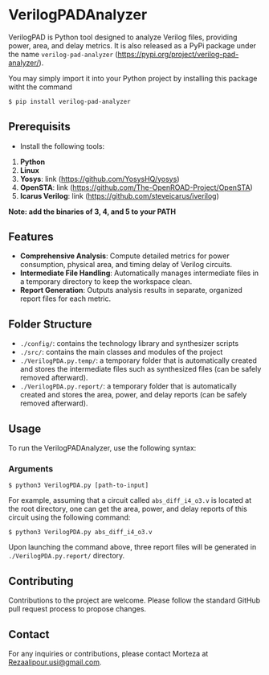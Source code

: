 # VerilogPADAnalyzer

VerilogPAD is Python tool designed to analyze Verilog files, providing power, area, and delay metrics.
It is also released as a PyPi package under the name `verilog-pad-analyzer` (https://pypi.org/project/verilog-pad-analyzer/). 

You may simply import it into your Python project by installing this package witht the command 

```bash 
$ pip install verilog-pad-analyzer
```


## Prerequisits
- Install the following tools:
1. **Python**
2. **Linux**
3. **Yosys**: link (https://github.com/YosysHQ/yosys)
4. **OpenSTA**: link (https://github.com/The-OpenROAD-Project/OpenSTA)
5. **Icarus Verilog**: link (https://github.com/steveicarus/iverilog)

**Note: add the binaries of 3, 4, and 5 to your PATH**

## Features
- **Comprehensive Analysis**: Compute detailed metrics for power consumption, physical area, and timing delay of Verilog circuits.
- **Intermediate File Handling**: Automatically manages intermediate files in a temporary directory to keep the workspace clean.
- **Report Generation**: Outputs analysis results in separate, organized report files for each metric.


## Folder Structure
- `./config/`: contains the technology library and synthesizer scripts
- `./src/`: contains the main classes and modules of the project
- `./VerilogPDA.py.temp/`: a temporary folder that is automatically created and stores the intermediate files such as synthesized files (can be safely removed afterward).
- `./VerilogPDA.py.report/`: a temporary folder that is automatically created and stores the area, power, and delay reports (can be safely removed afterward).

## Usage

To run the VerilogPADAnalyzer, use the following syntax:



### Arguments

```
$ python3 VerilogPDA.py [path-to-input]
```
For example, assuming that a circuit called `abs_diff_i4_o3.v` is located at the root directory, one can get the area, power, and delay reports of this circuit using the following command: 

```
$ python3 VerilogPDA.py abs_diff_i4_o3.v
```
Upon launching the command above, three report files will be generated in `./VerilogPDA.py.report/` directory. 


## Contributing
Contributions to the project are welcome. Please follow the standard GitHub pull request process to propose changes.


## Contact
For any inquiries or contributions, please contact Morteza at Rezaalipour.usi@gmail.com.
